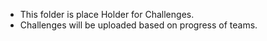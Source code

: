 - This folder is place Holder for Challenges.
- Challenges will be uploaded based on progress of teams.
